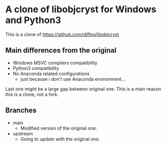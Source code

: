 # A clone of libobjcryst for Windows and Python3
This is a clone of https://github.com/diffpy/libobjcryst

## Main differences from the original
- Windows MSVC compilers compatibility
- Python3 compatibility
- No Anaconda related configurations
  - just because i don't use Anaconda environment...

Last one might be a large gap between original one.
This is a main reason this is a clone, not a fork.

## Branches
- main
  - Modified version of the original one.
- upstream
  - Going to update with the original one.